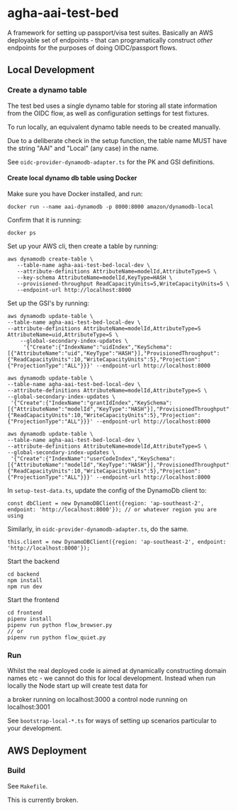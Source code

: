 # agha-aai-test-bed

A framework for setting up passport/visa test suites. Basically an AWS deployable
set of endpoints - that can programatically construct *other* endpoints for the
purposes of doing OIDC/passport flows.


## Local Development

### Create a dynamo table

The test bed uses a single dynamo table for storing all state information
from the OIDC flow, as well as configuration settings for test fixtures.

To run locally, an equivalent dynamo table needs to be created manually.

Due to a deliberate check in the setup function, the table name MUST have the
string "AAI" and "Local" (any case) in the name.

See `oidc-provider-dynamodb-adapter.ts` for the PK and GSI definitions.

#### Create local dynamo db table using Docker

Make sure you have Docker installed, and run:

```shell
docker run --name aai-dynamodb -p 8000:8000 amazon/dynamodb-local
```

Confirm that it is running:
```
docker ps
```

Set up your AWS cli, then create a table by running: 

```shell
aws dynamodb create-table \
   --table-name agha-aai-test-bed-local-dev \
   --attribute-definitions AttributeName=modelId,AttributeType=S \
   --key-schema AttributeName=modelId,KeyType=HASH \
   --provisioned-throughput ReadCapacityUnits=5,WriteCapacityUnits=5 \
   --endpoint-url http://localhost:8000
```

Set up the GSI's by running:

```shell
aws dynamodb update-table \
--table-name agha-aai-test-bed-local-dev \
--attribute-definitions AttributeName=modelId,AttributeType=S AttributeName=uid,AttributeType=S \
    --global-secondary-index-updates \
     '{"Create":{"IndexName":"uidIndex","KeySchema":[{"AttributeName":"uid","KeyType":"HASH"}],"ProvisionedThroughput":{"ReadCapacityUnits":10,"WriteCapacityUnits":5},"Projection":{"ProjectionType":"ALL"}}}' --endpoint-url http://localhost:8000
```

```shell
aws dynamodb update-table \
--table-name agha-aai-test-bed-local-dev \
--attribute-definitions AttributeName=modelId,AttributeType=S \
--global-secondary-index-updates \
 '{"Create":{"IndexName":"grantIdIndex","KeySchema":[{"AttributeName":"modelId","KeyType":"HASH"}],"ProvisionedThroughput":{"ReadCapacityUnits":10,"WriteCapacityUnits":5},"Projection":{"ProjectionType":"ALL"}}}' --endpoint-url http://localhost:8000
```

```shell
aws dynamodb update-table \
--table-name agha-aai-test-bed-local-dev \
--attribute-definitions AttributeName=modelId,AttributeType=S \
--global-secondary-index-updates \
 '{"Create":{"IndexName":"userCodeIndex","KeySchema":[{"AttributeName":"modelId","KeyType":"HASH"}],"ProvisionedThroughput":{"ReadCapacityUnits":10,"WriteCapacityUnits":5},"Projection":{"ProjectionType":"ALL"}}}' --endpoint-url http://localhost:8000
```

In `setup-test-data.ts`, update the config of the DynamoDb client to: 

```shell
const dbClient = new DynamoDBClient({region: 'ap-southeast-2', endpoint: 'http://localhost:8000'}); // or whatever region you are using
```

Similarly, in `oidc-provider-dynamodb-adapter.ts`, do the same.

```shell
this.client = new DynamoDBClient({region: 'ap-southeast-2', endpoint: 'http://localhost:8000'});
```

Start the backend

```shell
cd backend
npm install
npm run dev
```

Start the frontend

```shell
cd frontend
pipenv install
pipenv run python flow_browser.py
// or
pipenv run python flow_quiet.py
```

### Run

Whilst the real deployed code is aimed at dynamically constructing domain names etc - we
cannot do this for local development. Instead when run locally the Node start up
will create test data for

a broker running on localhost:3000
a control node running on localhost:3001

See `bootstrap-local-*.ts` for ways of setting up scenarios particular to your
development.


## AWS Deployment

### Build

See `Makefile`.

This is currently broken.

